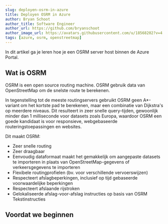 ```yaml
---
slug: deployen-osrm-in-azure
title: Deployen OSRM in Azure
author: Bryan Schoot
author_title: Software Engineer
author_url: https://github.com/bryanschoot
author_image_url: https://avatars.githubusercontent.com/u/18568202?v=4
tags: [azure, osrm, openstreetmap]
---
```


In dit artikel ga je leren hoe je een OSRM server host binnen de Azure Portal.

<!--truncate-->

## Wat is OSRM

OSRM is een open source routing machine. OSRM gebruik data van OpenStreetMap om de snelste route te berekenen.

In tegenstelling tot de meeste routingservers gebruikt OSRM geen A\*-variant om het kortste pad te berekenen, maar een combinatie van Dijkstra's op meerdere niveaus. Dit resulteert in zeer snelle query-tijden, gewoonlijk minder dan 1 milliseconde voor datasets zoals Europa, waardoor OSRM een goede kandidaat is voor responsieve, webgebaseerde routeringstoepassingen en websites.

Dit maakt OSRM:

- Zeer snelle routing
- Zeer draagbaar
- Eenvoudig dataformaat maakt het gemakkelijk om aangepaste datasets te importeren in plaats van OpenStreetMap-gegevens of verkeersgegevens te importeren
- Flexibele routingprofielen (bv. voor verschillende vervoerswijzen)
- Respecteert afslagbeperkingen, inclusief op tijd gebaseerde voorwaardelijke beperkingen
- Respecteert afslaande rijstroken
- Gelokaliseerde afslag-voor-afslag instructies op basis van OSRM Tekstinstructies

## Voordat we beginnen
